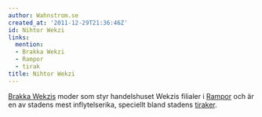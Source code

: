 ```yaml
---
author: Wahnstrom.se
created_at: '2011-12-29T21:36:46Z'
id: Nihtor Wekzi
links:
  mention:
  - Brakka Wekzi
  - Rampor
  - tirak
title: Nihtor Wekzi
---
```


[Brakka Wekzis] moder som styr handelshuset Wekzis filialer i [Rampor] och är en av stadens mest
inflytelserika, speciellt bland stadens [tiraker].

  [Brakka Wekzis]: Brakka_Wekzi
  [Rampor]: Rampor
  [tiraker]: tirak